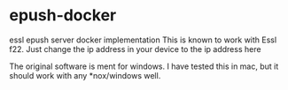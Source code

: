 # epush-docker
essl epush server docker implementation
This is known to work with Essl f22. Just change the ip address in your device to the ip address here

The original software is ment for windows. I have tested this in mac, but it should work with any *nox/windows well.

